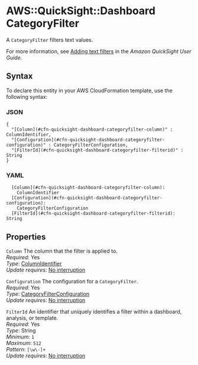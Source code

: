 # AWS::QuickSight::Dashboard CategoryFilter<a name="aws-properties-quicksight-dashboard-categoryfilter"></a>

A `CategoryFilter` filters text values\.

For more information, see [Adding text filters](https://docs.aws.amazon.com/quicksight/latest/user/add-a-text-filter-data-prep.html) in the _Amazon QuickSight User Guide_\.

## Syntax<a name="aws-properties-quicksight-dashboard-categoryfilter-syntax"></a>

To declare this entity in your AWS CloudFormation template, use the following syntax:

### JSON<a name="aws-properties-quicksight-dashboard-categoryfilter-syntax.json"></a>

```
{
  "[Column](#cfn-quicksight-dashboard-categoryfilter-column)" : ColumnIdentifier,
  "[Configuration](#cfn-quicksight-dashboard-categoryfilter-configuration)" : CategoryFilterConfiguration,
  "[FilterId](#cfn-quicksight-dashboard-categoryfilter-filterid)" : String
}
```

### YAML<a name="aws-properties-quicksight-dashboard-categoryfilter-syntax.yaml"></a>

```
  [Column](#cfn-quicksight-dashboard-categoryfilter-column):
    ColumnIdentifier
  [Configuration](#cfn-quicksight-dashboard-categoryfilter-configuration):
    CategoryFilterConfiguration
  [FilterId](#cfn-quicksight-dashboard-categoryfilter-filterid): String
```

## Properties<a name="aws-properties-quicksight-dashboard-categoryfilter-properties"></a>

`Column` <a name="cfn-quicksight-dashboard-categoryfilter-column"></a>
The column that the filter is applied to\.  
_Required_: Yes  
_Type_: [ColumnIdentifier](aws-properties-quicksight-dashboard-columnidentifier.md)  
_Update requires_: [No interruption](https://docs.aws.amazon.com/AWSCloudFormation/latest/UserGuide/using-cfn-updating-stacks-update-behaviors.html#update-no-interrupt)

`Configuration` <a name="cfn-quicksight-dashboard-categoryfilter-configuration"></a>
The configuration for a `CategoryFilter`\.  
_Required_: Yes  
_Type_: [CategoryFilterConfiguration](aws-properties-quicksight-dashboard-categoryfilterconfiguration.md)  
_Update requires_: [No interruption](https://docs.aws.amazon.com/AWSCloudFormation/latest/UserGuide/using-cfn-updating-stacks-update-behaviors.html#update-no-interrupt)

`FilterId` <a name="cfn-quicksight-dashboard-categoryfilter-filterid"></a>
An identifier that uniquely identifies a filter within a dashboard, analysis, or template\.  
_Required_: Yes  
_Type_: String  
_Minimum_: `1`  
_Maximum_: `512`  
_Pattern_: `[\w\-]+`  
_Update requires_: [No interruption](https://docs.aws.amazon.com/AWSCloudFormation/latest/UserGuide/using-cfn-updating-stacks-update-behaviors.html#update-no-interrupt)
